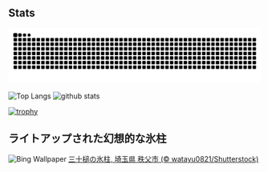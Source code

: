 ## Stats
<picture>
  <source media="(prefers-color-scheme: dark)" srcset="https://raw.githubusercontent.com/ba230t/ba230t/output/github-contribution-grid-snake-dark.svg">
  <source media="(prefers-color-scheme: light)" srcset="https://raw.githubusercontent.com/ba230t/ba230t/output/github-contribution-grid-snake.svg">
  <img alt="github contribution grid snake animation" src="https://raw.githubusercontent.com/ba230t/ba230t/output/github-contribution-grid-snake.svg">
</picture>

<p align="left">
  <img alt="Top Langs" height="150px" src="https://github-readme-stats.vercel.app/api/top-langs/?username=ba230t&layout=compact&theme=transparent" />
  <img alt="github stats" height="150px" src="https://github-readme-stats.vercel.app/api?username=ba230t&theme=transparent" />
</p>

[![trophy](https://github-profile-trophy.vercel.app/?username=ba230t&theme=transparent&column=7)](https://github.com/ryo-ma/github-profile-trophy)


<!-- Bing Wallpaper Start -->
## ライトアップされた幻想的な氷柱
![Bing Wallpaper](https://www.bing.com/th?id=OHR.Misotsuchi2025_JA-JP3931043311_1920x1080.jpg&rf=LaDigue_1920x1080.jpg&pid=hp)
[三十槌の氷柱, 埼玉県 秩父市 (© watayu0821/Shutterstock)](https://www.bing.com/search?q=%E4%B8%89%E5%8D%81%E6%A7%8C%E3%81%AE%E6%B0%B7%E6%9F%B1&form=hpcapt&filters=HpDate%3a%2220250214_1500%22)
<!-- Bing Wallpaper End -->
